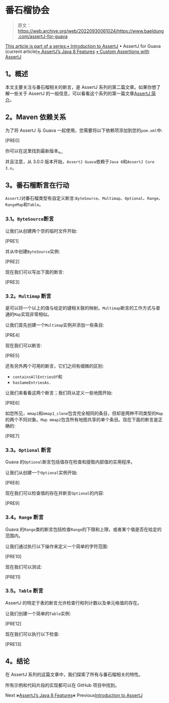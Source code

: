 # 番石榴协会

> 原文：<https://web.archive.org/web/20220930061024/https://www.baeldung.com/assertJ-for-guava>

[This article is part of a series:](javascript:void(0);)[• Introduction to AssertJ](/web/20220117213330/https://www.baeldung.com/introduction-to-assertj)
• AssertJ for Guava (current article)[• AssertJ’s Java 8 Features](/web/20220117213330/https://www.baeldung.com/assertJ-java-8-features)
[• Custom Assertions with AssertJ](/web/20220117213330/https://www.baeldung.com/assertj-custom-assertion)

## **1。概述**

本文主要关注与番石榴相关的断言，是 AssertJ 系列的第二篇文章。如果你想了解一些关于 AssertJ 的一般信息，可以看看这个系列的第一篇文章[AssertJ 简介](/web/20220117213330/https://www.baeldung.com/introduction-to-assertj)。

## **2。Maven 依赖关系**

为了将 AssertJ 与 Guava 一起使用，您需要将以下依赖项添加到您的`pom.xml`中:

[PRE0]

你可以在这里找到最新版本[。](https://web.archive.org/web/20220117213330/https://search.maven.org/classic/#search%7Cga%7C1%7Ca%3A%22assertj-guava%22)

并且注意，从 3.0.0 版本开始，`AssertJ Guava`依赖于`Java 8`和`AssertJ Core 3.x`。

## **3。番石榴断言在行动**

`AssertJ`对番石榴类型有自定义断言:`ByteSource`、`Multimap`、`Optional`、`Range`、`RangeMap`和`Table`。

### **3.1。`ByteSource`断言**

让我们从创建两个空的临时文件开始:

[PRE1]

并从中创建`ByteSource`实例:

[PRE2]

现在我们可以写出下面的断言:

[PRE3]

### **3.2。`Multimap`** 断言

是可以将一个以上的值与给定的键相关联的映射。`Multimap`断言的工作方式与普通的`Map`实现非常相似。

让我们首先创建一个`Multimap`实例并添加一些条目:

[PRE4]

现在我们可以断言:

[PRE5]

还有另外两个可用的断言，它们之间有细微的区别:

*   `containsAllEntriesOf`和
*   `hasSameEntriesAs.`

让我们来看看这两个断言；我们将从定义一些地图开始:

[PRE6]

如您所见，`mmap1`和`mmap1_clone`包含完全相同的条目，但却是两种不同类型的`Map`的两个不同对象。`Map mmap2`包含所有地图共享的单个条目。现在下面的断言是正确的:

[PRE7]

### **3.3。`Optional`** 断言

Guava 的`Optional`断言包括值存在检查和提取内部值的实用程序。

让我们从创建一个`Optional`实例开始:

[PRE8]

现在我们可以检查值的存在并断言`Optional`的内容:

[PRE9]

### **3.4。`Range`** 断言

Guava 的`Range`类的断言包括检查`Range`的下限和上限，或者某个值是否在给定的范围内。

让我们通过执行以下操作来定义一个简单的字符范围:

[PRE10]

现在我们可以测试:

[PRE11]

### **3.5。`Table`** 断言

AssertJ 的特定于表的断言允许检查行和列计数以及单元格值的存在。

让我们创建一个简单的`Table`实例:

[PRE12]

现在我们可以执行以下检查:

[PRE13]

## **4。结论**

在 AssertJ 系列的这篇文章中，我们探索了所有与番石榴相关的特性。

所有示例和代码片段的实现都可以在 GitHub 项目中找到。

Next **»**[AssertJ’s Java 8 Features](/web/20220117213330/https://www.baeldung.com/assertJ-java-8-features)**«** Previous[Introduction to AssertJ](/web/20220117213330/https://www.baeldung.com/introduction-to-assertj)